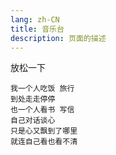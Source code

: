 ```yaml
---
lang: zh-CN
title: 音乐台
description: 页面的描述
---
```



放松一下

```text
我一个人吃饭 旅行
到处走走停停
也一个人看书 写信
自己对话谈心
只是心又飘到了哪里
就连自己看也看不清
```


<Comment></Comment>
